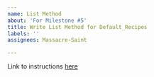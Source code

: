 ```yaml
---
name: List Method
about: 'For Milestone #5'
title: Write List Method for Default_Recipes
labels: ''
assignees: Massacre-Saint

---
```


Link to instructions [here](https://github.com/nashville-software-school/bangazon-llc/blob/cohort-e19/book-2-levelup/chapters/LU_LIST_RETRIEVE.md)
